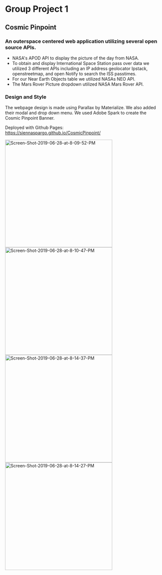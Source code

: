 # Group Project 1
## Cosmic Pinpoint
### An outerspace centered web application utilizing several open source APIs.
 - NASA's APOD API to display the picture of the day from NASA.
- To obtain and display International Space Station pass over data we utilized 3 different APIs including an IP address geolocator Ipstack, openstreetmap, and open Notify to search the ISS passtimes.
- For our Near Earth Objects table we utilized NASAs NEO API.
- The Mars Rover Picture dropdown utilized NASA Mars Rover API. 
### Design and Style
The webpage design is made using Parallax by Materialize. 
We also added their modal and drop down menu.
We used Adobe Spark to create the Cosmic Pinpoint Banner.


Deployed with Github Pages: https://siennaspargo.github.io/CosmicPinpoint/


<p align="left">
  <a href="https://siennaspargo.github.io/CosmicPinpoint/"> <img src="https://i.ibb.co/9gFyNTx/Screen-Shot-2019-06-28-at-8-09-52-PM.jpg" alt="Screen-Shot-2019-06-28-at-8-09-52-PM" width="350" title="homepage"></a>
   <a href="https://siennaspargo.github.io/CosmicPinpoint/"> <img src="https://i.ibb.co/7jchqGt/Screen-Shot-2019-06-28-at-8-10-47-PM.jpg" alt="Screen-Shot-2019-06-28-at-8-10-47-PM" width="350" title="NASA img of day"></a>
    <a href="https://siennaspargo.github.io/CosmicPinpoint/"> <img src="https://i.ibb.co/svfF7dy/Screen-Shot-2019-06-28-at-8-14-37-PM.jpg" alt="Screen-Shot-2019-06-28-at-8-14-37-PM" width="350" title="International Space Station Pass Times"></a>
    <a href="https://siennaspargo.github.io/CosmicPinpoint/"> <img src="https://i.ibb.co/3Fgrv9q/Screen-Shot-2019-06-28-at-8-14-27-PM.jpg" alt="Screen-Shot-2019-06-28-at-8-14-27-PM" width="350" title="Mars Rover API Images"></a>
</p>
